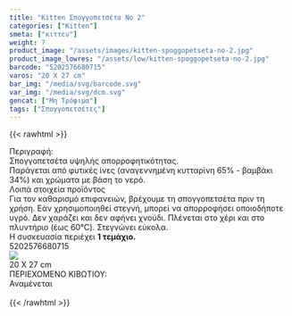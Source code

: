 ```yaml
---
title: "Kitten Σπογγοπετσέτα Νο 2"
categories: ["Kitten"]
smeta: ["κιττεν"]
weight: 7
product_image: "/assets/images/kitten-spoggopetseta-no-2.jpg"
product_image_lowres: "/assets/low/kitten-spoggopetseta-no-2.jpg"
barcode: "5202576680715"
varos: "20 X 27 cm"
bar_img: "/media/svg/barcode.svg"
var_img: "/media/svg/dcm.svg"
gencat: ["Μη Τρόφιμα"]
tags: ["Σπογγοπετσέτες"]
---
```

{{< rawhtml >}}

<div class="sload229">
    <div class="product">
        <div id="sistatika">Περιγραφή:</div>
        <div class="alltext">Σπογγοπετσέτα υψηλής απορροφητικότητας. <br>
        Παράγεται από φυτικές ίνες (αναγεννημένη κυτταρίνη
            65% - βαμβάκι 34%) και χρώματα με βάση το νερό.</div>
        <div id="loipa">Λοιπά στοιχεία προϊόντος</div>
        <div class="alltext" style="margin:0">Για τον καθαρισμό επιφανειών, βρέχουμε τη σπογγοπετσέτα πριν τη χρήση. Εάν
            χρησιμοποιηθεί στεγνή, μπορεί να απορροφήσει οποιοδήποτε υγρό. Δεν χαράζει και δεν αφήνει χνούδι. Πλένεται
            στο χέρι και στο πλυντήριο (έως 60°C). Στεγνώνει εύκολα.<br>Η συσκευασία περιέχει <b>1
                τεμάχιο.</b></div>
        <div id="barcode">
            <div id="barimage1"></div><span id="bartext">5202576680715</span>
        </div>
        <div id="varos">
            <div id="varosimage" style="margin:0"><img src="/media/svg/dcm.svg"></div><span id="varostext">20 X 27
                cm</span>
        </div>
        <div id="kivotio">ΠΕΡΙΕΧΟΜΕΝΟ ΚΙΒΩΤΙΟΥ:<br>Αναμένεται</div><br>
        <div class="pimg"></div>
    </div>
</div>
{{< /rawhtml >}}